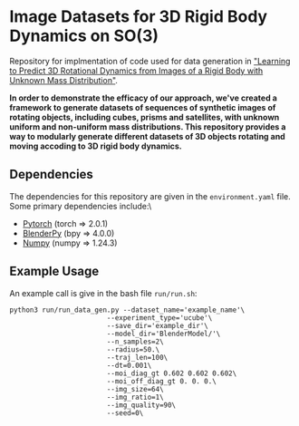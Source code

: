 # Image Datasets for 3D Rigid Body Dynamics on **SO(**3**)**
Repository for implmentation of code used for data generation in ["Learning to Predict 3D Rotational Dynamics from Images of a Rigid Body with Unknown Mass Distribution"](https://www.mdpi.com/2226-4310/10/11/921). 

 **In order to demonstrate the efficacy of our approach, we've created a framework to generate datasets of sequences of synthetic images of rotating objects, including cubes, prisms and satellites, with unknown uniform and non-uniform mass distributions. This repository provides a way to modularly generate different datasets of 3D objects rotating and moving accoding to 3D rigid body dynamics.**

## Dependencies
The dependencies for this repository are given in the ```environment.yaml``` file. Some primary dependencies include:\

- [Pytorch](https://pytorch.org/) (torch => 2.0.1)
- [BlenderPy](https://pypi.org/project/bpy/) (bpy => 4.0.0)
- [Numpy](https://numpy.org/install/) (numpy => 1.24.3)

## Example Usage 
An example call is give in the bash file ```run/run.sh```:
```
python3 run/run_data_gen.py --dataset_name='example_name'\
                        --experiment_type='ucube'\
                        --save_dir='example_dir'\
                        --model_dir='BlenderModel/'\
                        --n_samples=2\
                        --radius=50.\
                        --traj_len=100\
                        --dt=0.001\
                        --moi_diag_gt 0.602 0.602 0.602\
                        --moi_off_diag_gt 0. 0. 0.\
                        --img_size=64\
                        --img_ratio=1\
                        --img_quality=90\
                        --seed=0\
```
